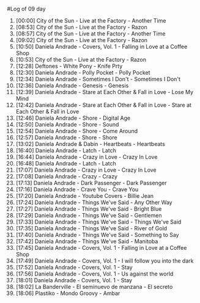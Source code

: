 #Log of 09 day

1. [00:00] City of the Sun - Live at the Factory - Another Time
1. [08:53] City of the Sun - Live at the Factory - Razon
1. [08:57] City of the Sun - Live at the Factory - Another Time
1. [09:02] City of the Sun - Live at the Factory - Razon
1. [10:50] Daniela Andrade - Covers, Vol. 1 - Falling in Love at a Coffee Shop
1. [10:53] City of the Sun - Live at the Factory - Razon
1. [12:28] Deftones - White Pony - Knife Prty
1. [12:30] Daniela Andrade - Polly Pocket - Polly Pocket
1. [12:34] Daniela Andrade - Sometimes I Don't - Sometimes I Don't
1. [12:36] Daniela Andrade - Genesis - Genesis
1. [12:39] Daniela Andrade - Stare at Each Other & Fall in Love - Lose My Mind
1. [12:42] Daniela Andrade - Stare at Each Other & Fall in Love - Stare at Each Other & Fall in Love
1. [12:46] Daniela Andrade - Shore - Digital Age
1. [12:50] Daniela Andrade - Shore - Sound
1. [12:54] Daniela Andrade - Shore - Come Around
1. [12:57] Daniela Andrade - Shore - Shore
1. [13:02] Daniela Andrade & Dabin - Heartbeats - Heartbeats
1. [16:40] Daniela Andrade - Latch - Latch
1. [16:44] Daniela Andrade - Crazy in Love - Crazy In Love
1. [16:48] Daniela Andrade - Latch - Latch
1. [17:07] Daniela Andrade - Crazy in Love - Crazy In Love
1. [17:08] Daniela Andrade - Crazy - Crazy
1. [17:13] Daniela Andrade - Dark Passenger - Dark Passenger
1. [17:16] Daniela Andrade - Crave You - Crave You
1. [17:20] Daniela Andrade - Youtube Covers - Billie Jean
1. [17:24] Daniela Andrade - Things We've Said - Any Other Way
1. [17:27] Daniela Andrade - Things We've Said - Bright Blue
1. [17:29] Daniela Andrade - Things We've Said - Gentlemen
1. [17:33] Daniela Andrade - Things We've Said - Things We've Said
1. [17:35] Daniela Andrade - Things We've Said - River of Gold
1. [17:40] Daniela Andrade - Things We've Said - Something to Say
1. [17:42] Daniela Andrade - Things We've Said - Manitoba
1. [17:45] Daniela Andrade - Covers, Vol. 1 - Falling in Love at a Coffee Shop
1. [17:49] Daniela Andrade - Covers, Vol. 1 - I will follow you into the dark
1. [17:52] Daniela Andrade - Covers, Vol. 1 - Stay
1. [17:56] Daniela Andrade - Covers, Vol. 1 - Us against the world
1. [18:01] Daniela Andrade - Covers, Vol. 1 - Stay
1. [18:02] La Banderville - El seminuevo de manzana - El secreto
1. [18:06] Plastiko - Mondo Groovy - Ambar
